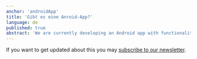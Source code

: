 ```yaml
---
anchor: 'androidApp'
title: 'Gibt es eine Anroid-App?'
language: de
published: true
abstract: 'We are currently developing an Android app with functionality equal to the iOS app. The app will be available in the second half of the year 2016.'
---
```


If you want to get updated about this you may <a href="/#newsletter">subscribe to our newsletter</a>.
